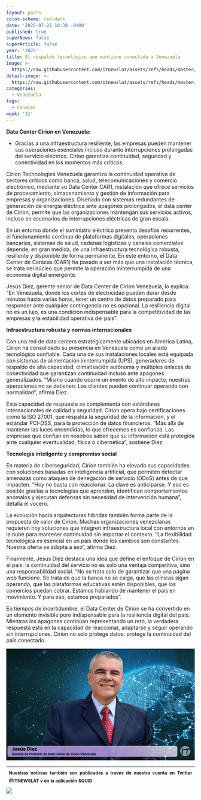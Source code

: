```yaml
---
layout: posts
color-schema: red-dark
date: '2025-07-22 10:38 -0400'
published: true
superNews: false
superArticle: false
year: '2025'
title: El respaldo tecnológico que mantiene conectada a Venezuela
image: >-
  https://raw.githubusercontent.com/itnewslat/assets/refs/heads/master/img/540x320/Jesus-Diez-p.jpg
detail-image: >-
  https://raw.githubusercontent.com/itnewslat/assets/refs/heads/master/img/1024x680/Jesus-Diez-g.jpg
categories:
  - Venezuela
tags:
  - Canales
week: '31'
---
```

**Data Center Cirion en Venezuela:**

- Gracias a una infraestructura resiliente, las empresas pueden mantener sus operaciones esenciales incluso durante interrupciones prolongadas del servicio eléctrico. Cirion garantiza continuidad, seguridad y conectividad en los momentos más críticos.

Cirion Technologies Venezuela garantiza la continuidad operativa de sectores críticos como banca, salud, telecomunicaciones y comercio electrónico, mediante su Data Center CAR1,  instalación que ofrece servicios de procesamiento, almacenamiento y gestión de información para empresas y organizaciones. Diseñado con sistemas redundantes de generación de energía eléctrica ante apagones prolongados, el data center de Cirion, permite que las organizaciones mantengan sus servicios activos, incluso en escenarios de interrupciones eléctricas de gran escala.

En un entorno donde el suministro eléctrico presenta desafíos recurrentes, el funcionamiento continuo de plataformas digitales, operaciones bancarias, sistemas de salud, cadenas logísticas y canales comerciales depende, en gran medida, de una infraestructura tecnológica robusta, resiliente y disponible de forma permanente. En este entorno, el Data Center de Caracas (CAR1) ha pasado a ser más que una instalación técnica, se trata del núcleo que permite la operación ininterrumpida de una economía digital emergente.

Jesús Diez, gerente senior de Data Center de Cirion Venezuela, lo explica: “En Venezuela, donde los cortes de electricidad pueden durar desde minutos hasta varias horas, tener un centro de datos preparado para responder ante cualquier contingencia no es opcional. La resiliencia digital no es un lujo, es una condición indispensable para la competitividad de las empresas y la estabilidad operativa del país”.

**Infraestructura robusta y normas internacionales**

Con una red de data centers estratégicamente ubicados en América Latina, Cirion ha consolidado su presencia en Venezuela como un aliado tecnológico confiable. Cada una de sus instalaciones locales está equipada con sistemas de alimentación ininterrumpida (UPS), generadores de respaldo de alta capacidad, climatización autónoma y múltiples enlaces de conectividad que garantizan continuidad incluso ante apagones generalizados. “Mismo cuando ocurre un evento de alto impacto, nuestras operaciones no se detienen. Los clientes pueden continuar operando con normalidad”, afirma Diez.

Esta capacidad de respuesta se complementa con estándares internacionales de calidad y seguridad. Cirion opera bajo certificaciones como la ISO 27001, que respalda la seguridad de la información, y el estándar PCI-DSS, para la protección de datos financieros. “Más allá de mantener las luces encendidas, lo que ofrecemos es confianza. Las empresas que confían en nosotros saben que su información está protegida ante cualquier eventualidad, física o cibernética”, sostiene Diez.

**Tecnología inteligente y compromiso social**

En materia de ciberseguridad, Cirion también ha elevado sus capacidades con soluciones basadas en inteligencia artificial, que permiten detectar amenazas como ataques de denegación de servicio (DDoS) antes de que impacten. “Hoy no basta con reaccionar. La clave es anticiparse. Y eso es posible gracias a tecnologías que aprenden, identifican comportamientos anómalos y ejecutan defensas sin necesidad de intervención humana”, detalla el vocero.

La evolución hacia arquitecturas híbridas también forma parte de la propuesta de valor de Cirion. Muchas organizaciones venezolanas requieren hoy soluciones que integren infraestructura local con entornos en la nube para mantener continuidad sin importar el contexto. “La flexibilidad tecnológica es esencial en un país donde los cambios son constantes. Nuestra oferta se adapta a eso”, afirma Diez.

Finalmente, Jesús Diez destaca una idea que define el enfoque de Cirion en el país: la continuidad del servicio no es solo una ventaja competitiva, sino una responsabilidad social. “No se trata solo de garantizar que una página web funcione. Se trata de que la banca no se caiga, que las clínicas sigan operando, que las plataformas educativas estén disponibles, que los comercios puedan cobrar. Estamos hablando de mantener el país en movimiento. Y para eso, estamos preparados”.

En tiempos de incertidumbre, el Data Center de Cirion se ha convertido en un elemento invisible pero indispensable para la resiliencia digital del país. Mientras los apagones continúan representando un reto, la verdadera respuesta está en la capacidad de reaccionar, adaptarse y seguir operando sin interrupciones. Cirion no solo protege datos: protege la continuidad del país conectado.

![](https://raw.githubusercontent.com/itnewslat/assets/refs/heads/master/img/540x320/Jesus-Diez-p.jpg)

<table style="height: 42px;" width="569">
<tbody>
<tr>
<td style="text-align: justify;"><sub><strong>Nuestras noticias también son publicadas a través de nuestra cuenta en Twitter <a href="https://twitter.com/itnewslat?lang=es">@ITNEWSLAT</a> y en la aplicación <a href="https://squidapp.co/en/">SQUID</a></strong></sub></td>
</tr>
</tbody>
</table>

<img src="https://tracker.metricool.com/c3po.jpg?hash=56f88a41e39ab42c063cc51676587a04"/>
